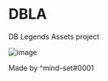 # DBLA
DB Legends Assets project

![image](https://github.com/mindsetpro/DBLA/assets/138173273/9e7b01bf-b9d9-4374-b040-8dc3028e04bb)


Made by ^mind-set#0001
